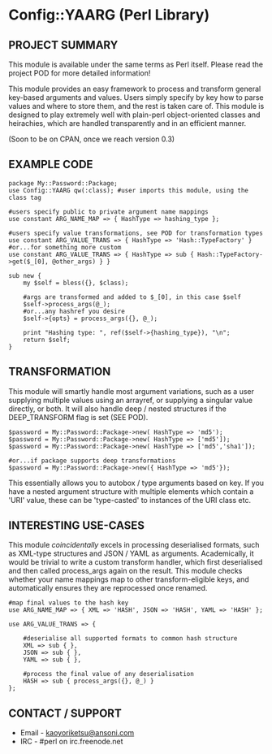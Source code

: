 #  Config::YAARG (Perl Library)
## PROJECT SUMMARY

This module is available under the same terms as Perl itself.
Please read the project POD for more detailed information!

This module provides an easy framework to process and transform general key-based arguments and values. Users simply specify by key how to parse values and where to store them, and the rest is taken care of. This module is designed to play extremely well with plain-perl object-oriented classes and heirachies, which are handled transparently and in an efficient manner.

(Soon to be on CPAN, once we reach version 0.3)


## EXAMPLE CODE

    package My::Password::Package;
    use Config::YAARG qw(:class); #user imports this module, using the class tag

    #users specify public to private argument name mappings
    use constant ARG_NAME_MAP => { HashType => hashing_type };

    #users specify value transformations, see POD for transformation types
    use constant ARG_VALUE_TRANS => { HashType => 'Hash::TypeFactory' }
    #or...for something more custom
    use constant ARG_VALUE_TRANS => { HashType => sub { Hash::TypeFactory->get($_[0], @other_args) } }

    sub new {
        my $self = bless({}, $class);
        
        #args are transformed and added to $_[0], in this case $self
        $self->process_args(@_);
        #or...any hashref you desire
        $self->{opts} = process_args({}, @_);

        print "Hashing type: ", ref($self->{hashing_type}), "\n";
        return $self;
    }


## TRANSFORMATION

This module will smartly handle most argument variations, such as a user supplying multiple values using an arrayref, or supplying a singular value directly, or both. It will also handle deep / nested structures if the DEEP\_TRANSFORM flag is set (SEE POD).

    $password = My::Password::Package->new( HashType => 'md5');
    $password = My::Password::Package->new( HashType => ['md5']);
    $password = My::Password::Package->new( HashType => ['md5','sha1']);

    #or...if package supports deep transformations
    $password = My::Password::Package->new({ HashType => 'md5'});

This essentially allows you to autobox / type arguments based on key. If you have a nested argument structure with multiple elements which contain a 'URI' value, these can be 'type-casted' to instances of the URI class etc.


## INTERESTING USE-CASES

This module _coincidentally_ excels in processing deserialised formats, such as XML-type structures and JSON / YAML as arguments.
Academically, it would be trivial to write a custom transform handler, which first deserialised and then called process\_args again on the result. This module checks whether your name mappings map to other transform-eligible keys, and automatically ensures they are reprocessed once renamed.

    
    #map final values to the hash key
    use ARG_NAME_MAP => { XML => 'HASH', JSON => 'HASH', YAML => 'HASH' };

    use ARG_VALUE_TRANS => {

        #deserialise all supported formats to common hash structure
        XML => sub { },
        JSON => sub { },
        YAML => sub { },

        #process the final value of any deserialisation
        HASH => sub { process_args({}, @_) }
    };



## CONTACT / SUPPORT

* Email - kaoyoriketsu@ansoni.com
* IRC - #perl on irc.freenode.net



